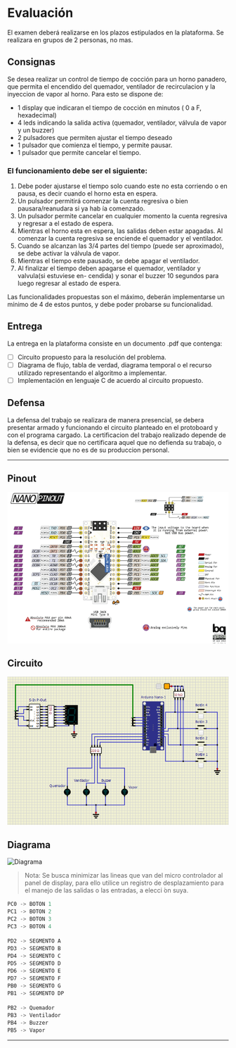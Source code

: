 # Evaluación

El examen deberá realizarse en los plazos estipulados en la plataforma.
Se realizara en grupos de 2 personas, no mas.

## Consignas

Se desea realizar un control de tiempo de cocción para un horno panadero, que permita
el encendido del quemador, ventilador de recirculacion y la inyeccion de vapor al horno.
Para esto se dispone de:

* 1 display que indicaran el tiempo de cocción en minutos ( 0 a F, hexadecimal)
* 4 leds indicando la salida activa (quemador, ventilador, válvula de vapor y un buzzer)
* 2 pulsadores que permiten ajustar el tiempo deseado
* 1 pulsador que comienza el tiempo, y permite pausar.
* 1 pulsador que permite cancelar el tiempo.

### El funcionamiento debe ser el siguiente:

1. Debe poder ajustarse el tiempo solo cuando este no esta corriendo o en pausa, es decir
cuando el horno esta en espera.
2. Un pulsador permitirá comenzar la cuenta regresiva o bien pausara/reanudara si ya hab ́ıa
comenzado.
3. Un pulsador permite cancelar en cualquier momento la cuenta regresiva y regresar a el
estado de espera.
4. Mientras el horno esta en espera, las salidas deben estar apagadas. Al comenzar la cuenta
regresiva se enciende el quemador y el ventilador.
5. Cuando se alcanzan las 3/4 partes del tiempo (puede ser aproximado), se debe activar la
válvula de vapor.
6. Mientras el tiempo este pausado, se debe apagar el ventilador.
7. Al finalizar el tiempo deben apagarse el quemador, ventilador y valvula(si estuviese en-
cendida) y sonar el buzzer 10 segundos para luego regresar al estado de espera.

Las funcionalidades propuestas son el máximo, deberán implementarse un mínimo de
4 de estos puntos, y debe poder probarse su funcionalidad.

## Entrega

La entrega en la plataforma consiste en un documento .pdf que contenga:
- [ ] Circuito propuesto para la resolución del problema.
- [ ] Diagrama de flujo, tabla de verdad, diagrama temporal o el recurso utilizado representando
el algoritmo a implementar.
- [ ] Implementación en lenguaje C de acuerdo al circuito propuesto.

## Defensa

La defensa del trabajo se realizara de manera presencial, se debera presentar armado
y funcionando el circuito planteado en el protoboard y con el programa cargado.
La certificacion del trabajo realizado depende de la defensa, es decir que no certificara
aquel que no defienda su trabajo, o bien se evidencie que no es de su produccion personal.

- - - -

## Pinout
![Pinout](Arduino-Nano-Pinout.png "Pinout")
## Circuito
![Circuito](Circuito.png "Circuito")
## Diagrama
![Diagrama](Diagrama.svg "Diagrama")

> Nota: Se busca minimizar las lineas que van del micro controlador al panel de display, para
ello utilice un registro de desplazamiento para el manejo de las salidas o las entradas, a
elecci ́on suya.

```C
PC0 -> BOTON 1 
PC1 -> BOTON 2 
PC2 -> BOTON 3 
PC3 -> BOTON 4

PD2 -> SEGMENTO A   
PD3 -> SEGMENTO B 
PD4 -> SEGMENTO C
PD5 -> SEGMENTO D 
PD6 -> SEGMENTO E 
PD7 -> SEGMENTO F
PB0 -> SEGMENTO G
PB1 -> SEGMENTO DP

PB2 -> Quemador
PB3 -> Ventilador
PB4 -> Buzzer
PB5 -> Vapor
``` 

- - - -
